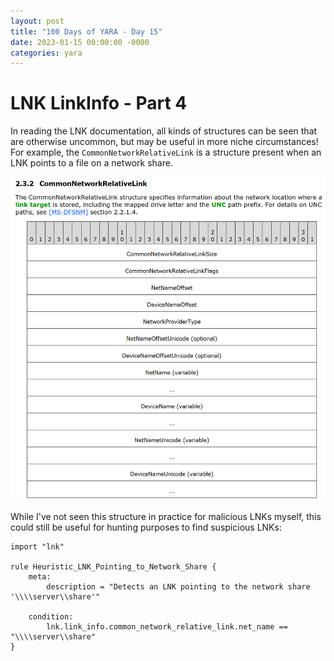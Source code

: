 ```yaml
---
layout: post
title: "100 Days of YARA - Day 15"
date: 2023-01-15 00:00:00 -0000
categories: yara
---
```


# LNK LinkInfo - Part 4
In reading the LNK documentation, all kinds of structures can be seen that are otherwise uncommon, but may be useful in more niche circumstances! For example, the `CommonNetworkRelativeLink` is a structure present when an LNK points to a file on a network share.

![CommonNetworkRelativeLink](/assets/2023-01-15_commonnetworkrelativelink.png)

While I've not seen this structure in practice for malicious LNKs myself, this could still be useful for hunting purposes to find suspicious LNKs:
```
import "lnk"

rule Heuristic_LNK_Pointing_to_Network_Share {
    meta:
        description = "Detects an LNK pointing to the network share '\\\\server\\share'"
        
    condition:
        lnk.link_info.common_network_relative_link.net_name == "\\\\server\\share"
}
```